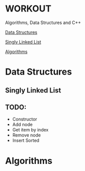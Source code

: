 WORKOUT
=======

Algorithms, Data Structures and C++

[Data Structures](#data-structures)
  
[Singly Linked List](#singly-linked-list)

[Algorithms](#algorithms)


# Data Structures

## Singly Linked List
TODO:
------

+ Constructor
+ Add node
+ Get item by index
+ Remove node
+ Insert Sorted

# Algorithms


